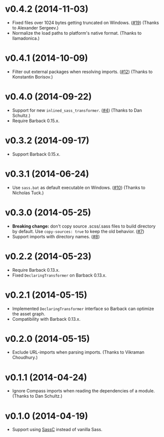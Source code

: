 # v0.4.2 (2014-11-03)

- Fixed files over 1024 bytes getting truncated on Windows. ([#19](https://bitbucket.org/evidentsolutions/dart-sass/issue/19/sass-transformer-produces-zero-length)) (Thanks to Alexander Sergeev.)
- Normalize the load paths to platform's native format. (Thanks to llamadonica.)

# v0.4.1 (2014-10-09)

- Filter out external packages when resolving imports. ([#12](https://bitbucket.org/evidentsolutions/dart-sass/issue/12/problem-when-trying-to-create-a-library-of)) (Thanks to Konstantin Borisov.)

# v0.4.0 (2014-09-22)

- Support for new `inlined_sass_transformer`. ([#4](https://bitbucket.org/evidentsolutions/dart-sass/issue/4/support-transformations-to-imported-sass)) (Thanks to Dan Schultz.) 
- Require Barback 0.15.x.

# v0.3.2 (2014-09-17)

- Support Barback 0.15.x. 

# v0.3.1 (2014-06-24)

- Use `sass.bat` as default executable on Windows. ([#10](https://bitbucket.org/evidentsolutions/dart-sass/issue/10/add-windows-default-executable-support)) (Thanks to Nicholas Tuck.)

# v0.3.0 (2014-05-25)

- **Breaking change:** don't copy source .scss/.sass files to build directory by default.
  Use `copy-sources: true` to keep the old behavior. ([#7](https://bitbucket.org/evidentsolutions/dart-sass/issue/7/option-to-not-copy-the-scss-source-to))
- Support imports with directory names. ([#8](https://bitbucket.org/evidentsolutions/dart-sass/issue/8/build-fails-when-import-references-a-file]))

# v0.2.2 (2014-05-23)

- Require Barback 0.13.x.
- Fixed `DeclaringTransformer` on Barback 0.13.x.  

# v0.2.1 (2014-05-15)

- Implemented `DeclaringTransformer` interface so Barback can optimize the asset graph.
- Compatibility with Barback 0.13.x.

# v0.2.0 (2014-05-15)

- Exclude URL-imports when parsing imports. (Thanks to Vikraman Choudhury.)

# v0.1.1 (2014-04-24)

- Ignore Compass imports when reading the dependencies of a module. (Thanks to Dan Schultz.)

# v0.1.0 (2014-04-19)

- Support using [SassC](https://github.com/hcatlin/sassc) instead of vanilla Sass.
